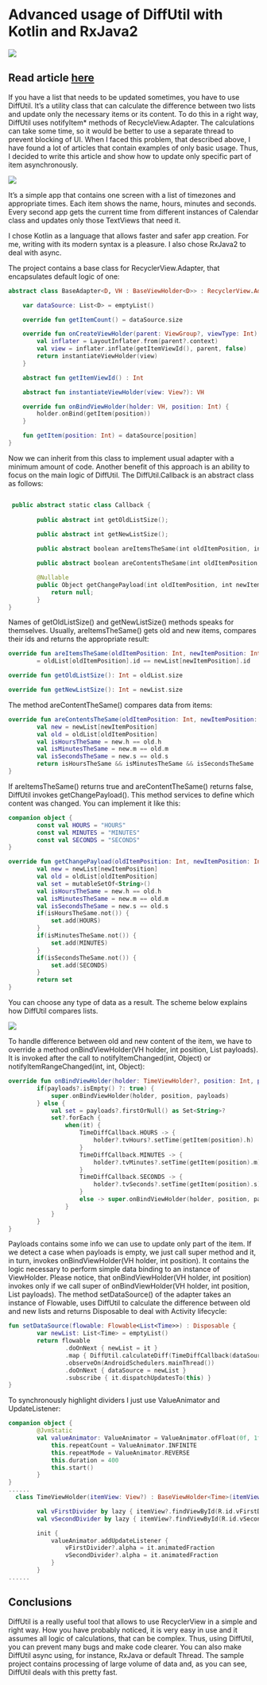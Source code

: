 # Advanced usage of DiffUtil with Kotlin and RxJava2
![](https://cdn-images-1.medium.com/max/800/1*GTPf4NHoy03Q40h0e1Denw.png)

## Read article [here](https://medium.com/proandroiddev/advanced-usage-of-diffutil-with-kotlin-and-rxjava2-2622e08b552b)
If you have a list that needs to be updated sometimes, you have to use DiffUtil. It’s a utility class that can calculate
the difference between two lists and update only the necessary items or its content. To do this in a right way, DiffUtil
uses notifyItem*  methods of RecycleView.Adapter.
The calculations can take some time, so it would be better to use a separate thread to prevent blocking of UI. When I faced 
this problem, that described above, I have found a lot of articles that contain examples of only basic usage. Thus, I decided 
to write this article and show how to update only specific part of item asynchronously.

![](https://cdn-images-1.medium.com/max/800/1*OQjank6RrIYeY96LW_t0eQ.gif)

It’s a simple app that contains one screen with a list of timezones and appropriate times. 
Each item shows the name, hours, minutes and seconds. Every second app gets the current time from different 
instances of Calendar class and updates only those TextViews that need it.

I chose Kotlin as a language that allows faster and safer app creation. For me, writing with its modern syntax is a pleasure. I also
chose RxJava2 to deal with async.

The project contains a base class for RecyclerView.Adapter, that encapsulates default logic of one:
```Kotlin
abstract class BaseAdapter<D, VH : BaseViewHolder<D>> : RecyclerView.Adapter<VH>() {

    var dataSource: List<D> = emptyList()

    override fun getItemCount() = dataSource.size

    override fun onCreateViewHolder(parent: ViewGroup?, viewType: Int): VH {
        val inflater = LayoutInflater.from(parent?.context)
        val view = inflater.inflate(getItemViewId(), parent, false)
        return instantiateViewHolder(view)
    }

    abstract fun getItemViewId() : Int

    abstract fun instantiateViewHolder(view: View?): VH

    override fun onBindViewHolder(holder: VH, position: Int) {
        holder.onBind(getItem(position))
    }

    fun getItem(position: Int) = dataSource[position]
}
```
Now we can inherit from this class to implement usual adapter with a minimum amount of code. Another benefit of this approach is an
ability to focus on the main logic of DiffUtil.
The DiffUtil.Callback is an abstract class as follows:
```Kotlin

 public abstract static class Callback {
   
        public abstract int getOldListSize();
   
        public abstract int getNewListSize();

        public abstract boolean areItemsTheSame(int oldItemPosition, int newItemPosition);

        public abstract boolean areContentsTheSame(int oldItemPosition, int newItemPosition);

        @Nullable
        public Object getChangePayload(int oldItemPosition, int newItemPosition) {
            return null;
        }
}
```
Names of getOldListSize() and getNewListSize() methods speaks for themselves. Usually, areItemsTheSame() gets old and new items,
compares their ids and returns the appropriate result:
```Kotlin
override fun areItemsTheSame(oldItemPosition: Int, newItemPosition: Int): Boolean
        = oldList[oldItemPosition].id == newList[newItemPosition].id

override fun getOldListSize(): Int = oldList.size

override fun getNewListSize(): Int = newList.size
```
The method areContentTheSame() compares data from items:
```Kotlin
override fun areContentsTheSame(oldItemPosition: Int, newItemPosition: Int): Boolean {
        val new = newList[newItemPosition]
        val old = oldList[oldItemPosition]
        val isHoursTheSame = new.h == old.h
        val isMinutesTheSame = new.m == old.m
        val isSecondsTheSame = new.s == old.s
        return isHoursTheSame && isMinutesTheSame && isSecondsTheSame
}
```
If areItemsTheSame() returns true and areContentTheSame() returns false, DiffUtil invokes getChangePayload(). This method services to define
which content was changed. You can implement it like this:
```Kotlin
companion object {
        const val HOURS = "HOURS"
        const val MINUTES = "MINUTES"
        const val SECONDS = "SECONDS"
}

override fun getChangePayload(oldItemPosition: Int, newItemPosition: Int): Any? {
        val new = newList[newItemPosition]
        val old = oldList[oldItemPosition]
        val set = mutableSetOf<String>()
        val isHoursTheSame = new.h == old.h
        val isMinutesTheSame = new.m == old.m
        val isSecondsTheSame = new.s == old.s
        if(isHoursTheSame.not()) {
            set.add(HOURS)
        }
        if(isMinutesTheSame.not()) {
            set.add(MINUTES)
        }
        if(isSecondsTheSame.not()) {
            set.add(SECONDS)
        }
        return set
}
```
You can choose any type of data as a result. The scheme below explains how DiffUtil compares lists.

![](https://cdn-images-1.medium.com/max/800/1*AyI1eccnCJ1mGxvYZqvHtQ.jpeg)

To handle difference between old and new content of the item, we have to override a method 
onBindViewHolder(VH holder, int position, List<Object> payloads). It is invoked after the call 
to notifyItemChanged(int, Object) or notifyItemRangeChanged(int, int, Object):
```Kotlin
override fun onBindViewHolder(holder: TimeViewHolder?, position: Int, payloads: MutableList<Any>?) {
        if(payloads?.isEmpty() ?: true) {
            super.onBindViewHolder(holder, position, payloads)
        } else {
            val set = payloads?.firstOrNull() as Set<String>?
            set?.forEach {
                when(it) {
                    TimeDiffCallback.HOURS -> {
                        holder?.tvHours?.setTime(getItem(position).h)
                    }
                    TimeDiffCallback.MINUTES -> {
                        holder?.tvMinutes?.setTime(getItem(position).m)
                    }
                    TimeDiffCallback.SECONDS -> {
                        holder?.tvSeconds?.setTime(getItem(position).s)
                    }
                    else -> super.onBindViewHolder(holder, position, payloads)
                }
            }
        }
}
```
Payloads contains some info we can use to update only part of the item. If we detect a case when payloads is empty,
we just call super method and it, in turn, invokes onBindViewHolder(VH holder, int position). It contains the logic 
necessary to perform simple data binding to an instance of ViewHolder. Please notice, that 
onBindViewHolder(VH holder, int position) invokes only if we call super of 
onBindViewHolder(VH holder, int position, List<Object> payloads).
The method setDataSource() of the adapter takes an instance of Flowable, uses DiffUtil to calculate the difference between
old and new lists and returns Disposable to deal with Activity lifecycle:
```Kotlin
fun setDataSource(flowable: Flowable<List<Time>>) : Disposable {
        var newList: List<Time> = emptyList()
        return flowable
                .doOnNext { newList = it }
                .map { DiffUtil.calculateDiff(TimeDiffCallback(dataSource, it)) }
                .observeOn(AndroidSchedulers.mainThread())
                .doOnNext { dataSource = newList }
                .subscribe { it.dispatchUpdatesTo(this) }
}
```
To synchronously highlight dividers I just use ValueAnimator and UpdateListener:
```Kotlin
companion object {
        @JvmStatic
        val valueAnimator: ValueAnimator = ValueAnimator.ofFloat(0f, 1f).apply {
            this.repeatCount = ValueAnimator.INFINITE
            this.repeatMode = ValueAnimator.REVERSE
            this.duration = 400
            this.start()
        }
}
......
  class TimeViewHolder(itemView: View?) : BaseViewHolder<Time>(itemView) {

        val vFirstDivider by lazy { itemView?.findViewById(R.id.vFirstDivider) }
        val vSecondDivider by lazy { itemView?.findViewById(R.id.vSecondDivider) }

        init {
            valueAnimator.addUpdateListener {
                vFirstDivider?.alpha = it.animatedFraction
                vSecondDivider?.alpha = it.animatedFraction
            }
        }
......
```
## Conclusions
DiffUtil is a really useful tool that allows to use RecyclerView in a simple and right way.
How you have probably noticed, it is very easy in use and it assumes all logic of calculations, 
that can be complex. Thus, using DiffUtil, you can prevent many bugs and make code  clearer. You
can also make DiffUtil async using, for instance, RxJava or default Thread. The sample project contains processing
of large volume of data and, as you can see, DiffUtil deals with this pretty fast.




